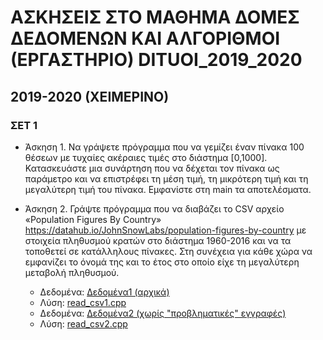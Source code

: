 # ΑΣΚΗΣΕΙΣ ΣΤΟ ΜΑΘΗΜΑ ΔΟΜΕΣ ΔΕΔΟΜΕΝΩΝ ΚΑΙ ΑΛΓΟΡΙΘΜΟΙ (ΕΡΓΑΣΤΗΡΙΟ) DITUOI_2019_2020

## 2019-2020 (ΧΕΙΜΕΡΙΝΟ)

### ΣΕΤ 1

- Άσκηση 1. Να γράψετε πρόγραμμα που να γεμίζει έναν πίνακα 100 θέσεων με τυχαίες ακέραιες τιμές στο διάστημα [0,1000]. Κατασκευάστε μια συνάρτηση που να δέχεται τον πίνακα ως παράμετρο και να επιστρέφει τη μέση τιμή, τη μικρότερη τιμή και τη μεγαλύτερη τιμή του πίνακα. Εμφανίστε στη main τα αποτελέσματα.

- Άσκηση 2. Γράψτε πρόγραμμα που να διαβάζει το CSV αρχείο «Population Figures By Country» <https://datahub.io/JohnSnowLabs/population-figures-by-country> με στοιχεία πληθυσμού κρατών στο διάστημα 1960-2016 και να τα τοποθετεί σε κατάλληλους πίνακες. Στη συνέχεια για κάθε χώρα να εμφανίζει το όνομά της και το έτος στο οποίο είχε τη μεγαλύτερη μεταβολή πληθυσμού.
  - Δεδομένα: [Δεδομένα1 (αρχικά)](./population-figures-by-country-csv_csv.csv)
  - Λύση: [read_csv1.cpp](./read_csv1.cpp)
  - Δεδομένα: [Δεδομένα2 (χωρίς "προβληματικές" εγγραφές)](./population-figures-easy.csv)
  - Λύση: [read_csv2.cpp](./read_csv2.cpp)

<!-- ### ΣΕΤ 2 -->
